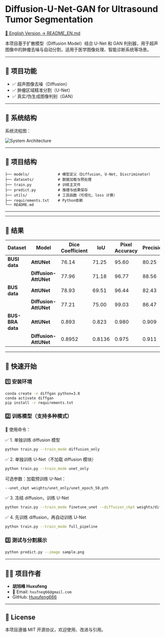 # Diffusion-U-Net-GAN for Ultrasound Tumor Segmentation
[📖 English Version → README_EN.md](README_EN.md)

本项目基于扩散模型（Diffusion Model）结合 U-Net 和 GAN 判别器，用于超声图像中的肿瘤去噪与自动分割，适用于医学图像处理、智能诊断系统等场景。

---

## 📌 项目功能

- ✅ 超声图像去噪（Diffusion）
- ✅ 肿瘤区域精准分割（U-Net）
- ✅ 真实/伪生成图像判别（GAN）
---

## 🧱 系统结构
 

系统流程图：

![System Architecture](image.png)

---

## 📁 项目结构

```
├── models/             # 模型定义（Diffusion, U-Net, Discriminator）
├── datasets/           # 数据加载与预处理
├── train.py            # 训练主文件
├── predict.py          # 推理与结果保存
├── utils/              # 工具函数（可视化、loss 计算）
├── requirements.txt    # Python依赖
└── README.md
```

---



---

## 📁 结果


<td rowspan="2"> 

| Dataset          | Model                 | Dice Coefficient | IoU    | Pixel Accuracy | Precision | Recall |
| ---------------- | --------------------- | ---------------- | ------ | -------------- | --------- | ------ |
|**BUSI data**     | **AttUNet**           | 76.14            | 71.25  | 95.60          | 80.25     | 80.17  |
|                  | **Diffusion-AttUNet** | 77.96            | 71.18  | 96.77          | 88.56     | 79.06  |
| **BUS data**     | **AttUNet**           | 78.93            | 69.51  | 96.44          | 82.43     | 80.25  |
|                  | **Diffusion-AttUNet** | 77.21            | 75.00  | 99.03          | 86.47     | 88.33  |
| **BUS-BRA data** | **AttUNet**           | 0.893            | 0.823  | 0.980          | 0.909     | 0.906  |
|                  | **Diffusion-AttUNet** | 0.8952           | 0.8136 | 0.975          | 0.911     | 0.880  |



---



## 🚀 快速开始

### 1️⃣ 安装环境

```bash
conda create -n diffgan python=3.8
conda activate diffgan
pip install -r requirements.txt
```

### 2️⃣ 训练模型（支持多种模式）

🧪 使用命令：

✅ 1. 单独训练 diffusion 模型
```bash
python train.py --train_mode diffusion_only
```

✅ 2. 单独训练 U-Net（不加载 diffusion 模块）
```bash
python train.py --train_mode unet_only
```
可选参数：加载预训练 U-Net：
```bash
--unet_ckpt weights/unet_only/unet_epoch_50.pth
```

✅ 3. 冻结 diffusion，训练 U-Net
```bash
python train.py --train_mode finetune_unet --diffusion_ckpt weights/diffusion/diffusion_epoch_100.pth
```

✅ 4. 先训练 diffusion，再自动训练 U-Net
```bash
python train.py --train_mode full_pipeline
```

### 3️⃣ 测试与分割展示

```bash
python predict.py --image sample.png
```

---

## 🙋‍♀️ 项目作者

- **胡旭峰 Huxufeng**
- 📧 Email: `hxufneg66@gmail.com`
- GitHub: [Huxufeng666](https://github.com/Huxufeng666)

---

## 📄 License

本项目遵循 MIT 开源协议，欢迎使用、改进与引用。







